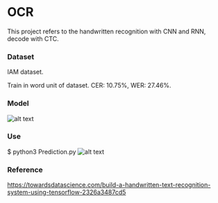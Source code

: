 # OCR
This project refers to the handwritten recognition with CNN and RNN, decode with CTC.

### Dataset
IAM dataset.

Train in word unit of dataset.
CER: 10.75%, WER: 27.46%.

### Model
![alt text](https://github.com/tuandoan998/OCR_IAM-dataset/blob/master/model.png)

### Use
$ python3 Prediction.py
![alt text](https://github.com/tuandoan998/OCR_IAM-dataset/blob/master/test_img/Screenshot.png)

### Reference
https://towardsdatascience.com/build-a-handwritten-text-recognition-system-using-tensorflow-2326a3487cd5
